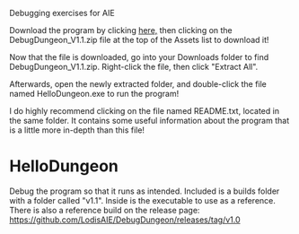 Debugging exercises for AIE

Download the program by clicking [here,](https://github.com/charlie-flynn/DebugDungeon/releases) then clicking on the DebugDungeon_V1.1.zip file at the top of the Assets list to download it!

Now that the file is downloaded, go into your Downloads folder to find DebugDungeon_V1.1.zip. Right-click the file, then click "Extract All".

Afterwards, open the newly extracted folder, and double-click the file named HelloDungeon.exe to run the program!

I do highly recommend clicking on the file named README.txt, located in the same folder. It contains some useful information about the program that is a little more in-depth than this file!

# HelloDungeon

Debug the program so that it runs as intended. Included is a builds folder with a folder called "v1.1". Inside is the executable to use as a reference.
There is also a reference build on the release page: https://github.com/LodisAIE/DebugDungeon/releases/tag/v1.0
